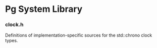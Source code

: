 # Pg System Library

### clock.h 
Definitions of implementation-specific sources for the std::chrono clock types.
